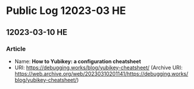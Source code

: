# Public Log 12023-03 HE
## 12023-03-10 HE
### Article
- Name: **How to Yubikey: a configuration cheatsheet**
- URI: https://debugging.works/blog/yubikey-cheatsheet/ (Archive URI: https://web.archive.org/web/20230310201141/https://debugging.works/blog/yubikey-cheatsheet/)
